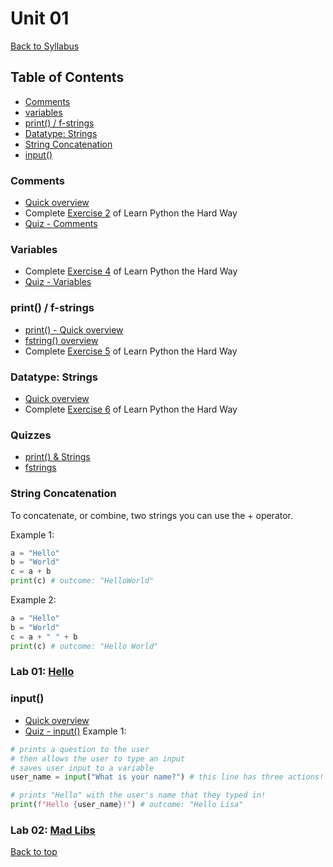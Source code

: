 # <a id="top"></a>Unit 01
[Back to Syllabus](https://github.com/PdxCodeGuild/IntroToProgramming#top)

## Table of Contents
- [Comments](#comments)
- [variables](#variables)
- [print() / f-strings](#print)
- [Datatype: Strings](#strings)
- [String Concatenation](#concatenating)
- [input()](#input)

### <a id="comments"></a>Comments
- [Quick overview](https://www.w3schools.com/python/python_comments.asp)
- Complete [Exercise 2](https://shop.learncodethehardway.org/paid/python3/ex2.html) of Learn Python the Hard Way
- [Quiz - Comments](https://docs.google.com/forms/d/1y5x15V0XnH3TtDemyq-Gnq6zxFiscr2Kr2PztM9rPjA/viewform?edit_requested=true)

### <a id="variables"></a>Variables
- Complete [Exercise 4](https://learnpythonthehardway.org/python3/ex4.html) of Learn Python the Hard Way
- [Quiz - Variables](https://docs.google.com/forms/d/1v-tghS7GvDnSCypUbola929_DQWiQG5K_p-zWgWN-bE/viewform?edit_requested=true)

### <a id="print"></a>print()  / f-strings
- [print() - Quick overview](https://www.w3schools.com/python/ref_func_print.asp)
- [fstring() overview](https://realpython.com/python-f-strings/#f-strings-a-new-and-improved-way-to-format-strings-in-python)
- Complete [Exercise 5](https://learnpythonthehardway.org/python3/ex5.html) of Learn Python the Hard Way

### <a id="strings"></a>Datatype: Strings
- [Quick overview](https://www.w3schools.com/python/python_strings.asp)
- Complete [Exercise 6](https://learnpythonthehardway.org/python3/ex6.html) of Learn Python the Hard Way

### Quizzes
- [print() & Strings](https://docs.google.com/forms/d/1PFc1P77FJpQImQ3GKxnKFzYcK_iGSX7RZAzWSN2i3WM/viewform?edit_requested=true)
- [fstrings](https://forms.gle/56GKErtdRAYPFquh9)

### <a id="strings"></a>String Concatenation
To concatenate, or combine, two strings you can use the + operator.

Example 1:
```python
a = "Hello"
b = "World"
c = a + b
print(c) # outcome: "HelloWorld"
```

Example 2:
```python
a = "Hello"
b = "World"
c = a + " " + b
print(c) # outcome: "Hello World"
```

### Lab 01: [Hello](https://github.com/PdxCodeGuild/IntroToProgramming/blob/master/labs/lab01-hello.md)

### <a id="input"></a>input()
- [Quick overview](https://www.w3schools.com/python/ref_func_input.asp)
- [Quiz - input()](https://forms.gle/HXFK2HZ58ApGLN6t9)
Example 1:
```python
# prints a question to the user
# then allows the user to type an input
# saves user input to a variable
user_name = input("What is your name?") # this line has three actions!

# prints "Hello" with the user's name that they typed in!
print(f"Hello {user_name}!") # outcome: "Hello Lisa"
```

### Lab 02: [Mad Libs](https://github.com/PdxCodeGuild/IntroToProgramming/blob/master/labs/lab02-madlib.md)

[Back to top](#top)
